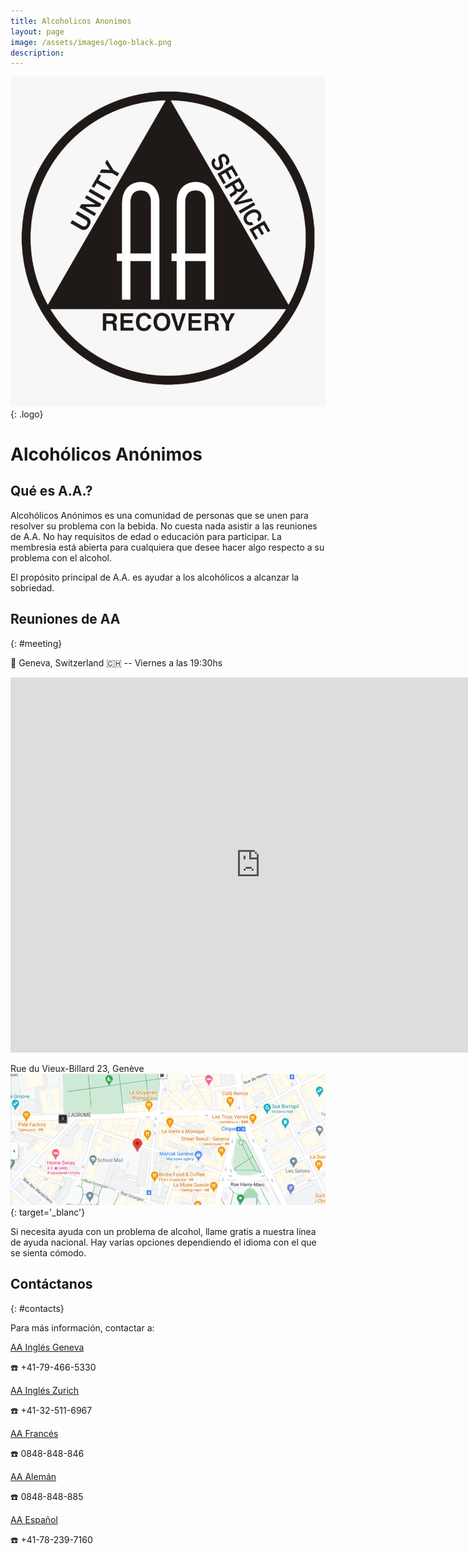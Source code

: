 ```yaml
---
title: Alcoholicos Anonimos
layout: page
image: /assets/images/logo-black.png
description: 
---
```

![logo](/assets/images/logo-black.png){: .logo}

# Alcohólicos Anónimos

## Qué es A.A.?

Alcohólicos Anónimos es una comunidad de personas que se unen para resolver su problema con la bebida. No cuesta nada asistir a las reuniones de A.A. No hay requisitos de edad o educación para participar. La membresía está abierta para cualquiera que desee hacer algo respecto a su problema con el alcohol.

El propósito principal de A.A. es ayudar a los alcohólicos a alcanzar la sobriedad.

## Reuniones de AA
{: #meeting}

📍 Geneva, Switzerland 🇨🇭 -- Viernes a las 19:30hs

<iframe src="https://www.google.com/maps/embed?pb=!1m18!1m12!1m3!1d2761.494057440981!2d6.1371918999999995!3d46.200625900000006!2m3!1f0!2f0!3f0!3m2!1i1024!2i768!4f13.1!3m3!1m2!1s0x478c64d456a621d5%3A0x2a019a284086221c!2sRue%20du%20Vieux-Billard%2023%2C%201205%20Gen%C3%A8ve!5e0!3m2!1ses!2sch!4v1696961313034!5m2!1ses!2sch" width="800" height="600" style="border:0;" allowfullscreen="" loading="lazy" referrerpolicy="no-referrer-when-downgrade"></iframe>

Rue du Vieux-Billard 23, Genève [<img src="assets/images/map.png" alt="Google map" loading="lazy" style="width: 100vw; height: auto">](https://maps.app.goo.gl/VauCjny674n1XKrE8){: target='_blanc'}

Si necesita ayuda con un problema de alcohol, llame gratis a nuestra línea de ayuda nacional. Hay varias opciones dependiendo el idioma con el que se sienta cómodo.

## Contáctanos
{: #contacts}

Para más información, contactar a:

[AA Inglés Geneva](https://www.aageneva.org/)

☎️ +41-79-466-5330

[AA Inglés Zurich](https://aazurich.org/)

☎️ +41-32-511-6967

[AA Francés](http://www.aasri.ch/)

☎️ 0848-848-846

[AA Alemán](https://www.anonyme-alkoholiker.ch/)

☎️ 0848-848-885

[AA Español](#)

☎️ +41-78-239-7160
